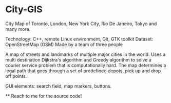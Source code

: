 # City-GIS

City Map of Toronto, London, New York City, Rio De Janeiro, Tokyo and many more.

Technology: C++, remote Linux environment, Git, GTK toolkit
Dataset: OpenStreetMap (OSM) 
Made by a team of three people

A map of streets and landmarks of multiple major cities in the world. Uses a multi destination Dijkstra's algorithm and Greedy algorithm to solve a courier service problem that is computationally hard. The map determines a legal path that goes through a set of predefined depots, pick up and drop off points.	

GUI elements: search field, map markers, buttons. 					

** Reach to me for the source code!
